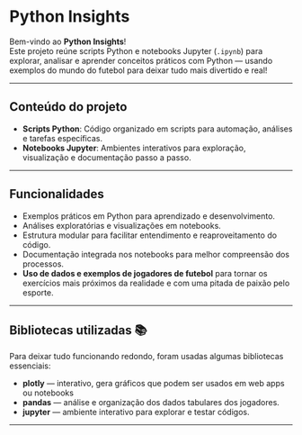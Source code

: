 # Python Insights

Bem-vindo ao **Python Insights**!  
Este projeto reúne scripts Python e notebooks Jupyter (`.ipynb`) para explorar, analisar e aprender conceitos práticos com Python — usando exemplos do mundo do futebol para deixar tudo mais divertido e real!

---

## Conteúdo do projeto

- **Scripts Python**: Código organizado em scripts para automação, análises e tarefas específicas.
- **Notebooks Jupyter**: Ambientes interativos para exploração, visualização e documentação passo a passo.

---

## Funcionalidades

- Exemplos práticos em Python para aprendizado e desenvolvimento.
- Análises exploratórias e visualizações em notebooks.
- Estrutura modular para facilitar entendimento e reaproveitamento do código.
- Documentação integrada nos notebooks para melhor compreensão dos processos.
- **Uso de dados e exemplos de jogadores de futebol** para tornar os exercícios mais próximos da realidade e com uma pitada de paixão pelo esporte.

---

## Bibliotecas utilizadas 📚

Para deixar tudo funcionando redondo, foram usadas algumas bibliotecas essenciais:

- **plotly** — interativo, gera gráficos que podem ser usados em web apps ou notebooks
- **pandas** — análise e organização dos dados tabulares dos jogadores.
- **jupyter** — ambiente interativo para explorar e testar códigos.

---
